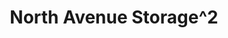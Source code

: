 ---
title: "North Avenue Storage^2"
url: /grand-junction/north-avenue-storage-2/
shop: storage rental
---